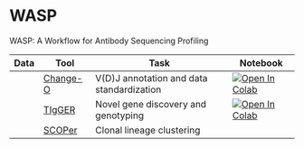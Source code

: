 # WASP
WASP: A Workflow for Antibody Sequencing Profiling

| Data | Tool | Task | Notebook | 
| ---- | ---- | ---- | -------- |
|      | [Change-O](https://academic.oup.com/bioinformatics/article/31/20/3356/195677) | V(D)J annotation and data standardization | [![Open In Colab](https://colab.research.google.com/assets/colab-badge.svg)](https://colab.research.google.com/github/yyw-informatics/WASP/blob/main/Immcantation_1_VDJ_Annotation_and_Standardization_with_Change_O_in_Python.ipynb)
|      | [TIgGER](https://www.pnas.org/doi/10.1073/pnas.1417683112) | Novel gene discovery and genotyping |[![Open In Colab](https://colab.research.google.com/assets/colab-badge.svg)](https://colab.research.google.com/github/yyw-informatics/WASP/blob/main/Immcantation_2_Novel_V_gene_alleles_with_TIgGER_in_R.ipynb)|
|      | [SCOPer](https://academic.oup.com/bioinformatics/article/34/13/i341/5045726) | Clonal lineage clustering |   |
